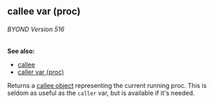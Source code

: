 ## callee var (proc) 
###### BYOND Version 516
**See also:**
+   [callee](/ref/callee.md) 
+   [caller var (proc)](/ref/proc/var/caller.md) 


Returns a [callee object](/ref/callee.md) representing the current
running proc. This is seldom as useful as the `caller` var, but is
available if it\'s needed.